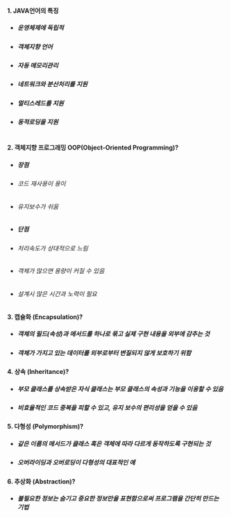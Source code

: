 #### 1. JAVA언어의 특징
- ##### 운영체제에 독립적
- ##### 객체지향 언어
- ##### 자동 메모리관리
- ##### 네트워크와 분산처리를 지원
- ##### 멀티스레드를 지원
- ##### 동적로딩을 지원

#
#### 2. 객체지향 프로그래밍 OOP(Object-Oriented Programming)?

- ##### 장점
- ###### 코드 재사용이 용이
- ###### 유지보수가 쉬움



- ##### 단점
- ###### 처리속도가 상대적으로 느림
- ###### 객체가 많으면 용량이 커질 수 있음
- ###### 설계시 많은 시간과 노력이 필요



#### 3. 캡슐화 (Encapsulation)?
- ##### 객체의 필드(속성)과 메서드를 하나로 묶고 실제 구현 내용을 외부에 감추는 것
- ##### 객체가 가지고 있는 데이터를 ​외부로부터 변질되지 않게 보호하기 위함



#### 4. 상속 (Inheritance)?
- ##### 부모 클래스를 상속받은 자식 클래스는 부모 클래스의 속성과 기능을 이용할 수 있음
- ##### 비효율적인 코드 중복을 피할 수 있고, 유지 보수의 편리성을 얻을 수 있음

#### 5. 다형성 (Polymorphism)?
- ##### 같은 이름의 메서드가 클래스 혹은 객체에 따라 다르게 동작하도록 구현되는 것
- ##### 오버라이딩과 오버로딩이 다형성의 대표적인 예

#### 6. 추상화 (Abstraction)?

- ##### 불필요한 정보는 숨기고 중요한 정보만을 표현함으로써 프로그램을 간단히 만드는 기법
